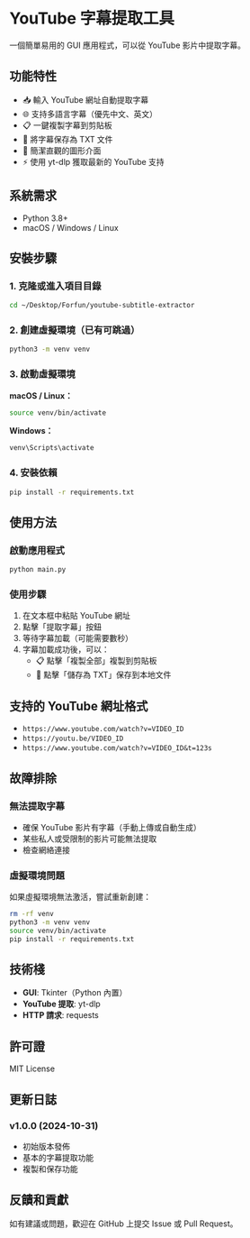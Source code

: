 # YouTube 字幕提取工具

一個簡單易用的 GUI 應用程式，可以從 YouTube 影片中提取字幕。

## 功能特性

- 📥 輸入 YouTube 網址自動提取字幕
- 🌐 支持多語言字幕（優先中文、英文）
- 📋 一鍵複製字幕到剪貼板
- 💾 將字幕保存為 TXT 文件
- 🎨 簡潔直觀的圖形介面
- ⚡ 使用 yt-dlp 獲取最新的 YouTube 支持

## 系統需求

- Python 3.8+
- macOS / Windows / Linux

## 安裝步驟

### 1. 克隆或進入項目目錄

```bash
cd ~/Desktop/Forfun/youtube-subtitle-extractor
```

### 2. 創建虛擬環境（已有可跳過）

```bash
python3 -m venv venv
```

### 3. 啟動虛擬環境

**macOS / Linux：**
```bash
source venv/bin/activate
```

**Windows：**
```bash
venv\Scripts\activate
```

### 4. 安裝依賴

```bash
pip install -r requirements.txt
```

## 使用方法

### 啟動應用程式

```bash
python main.py
```

### 使用步驟

1. 在文本框中粘貼 YouTube 網址
2. 點擊「提取字幕」按鈕
3. 等待字幕加載（可能需要數秒）
4. 字幕加載成功後，可以：
   - 📋 點擊「複製全部」複製到剪貼板
   - 💾 點擊「儲存為 TXT」保存到本地文件

## 支持的 YouTube 網址格式

- `https://www.youtube.com/watch?v=VIDEO_ID`
- `https://youtu.be/VIDEO_ID`
- `https://www.youtube.com/watch?v=VIDEO_ID&t=123s`

## 故障排除

### 無法提取字幕

- 確保 YouTube 影片有字幕（手動上傳或自動生成）
- 某些私人或受限制的影片可能無法提取
- 檢查網絡連接

### 虛擬環境問題

如果虛擬環境無法激活，嘗試重新創建：

```bash
rm -rf venv
python3 -m venv venv
source venv/bin/activate
pip install -r requirements.txt
```

## 技術棧

- **GUI**: Tkinter（Python 內置）
- **YouTube 提取**: yt-dlp
- **HTTP 請求**: requests

## 許可證

MIT License

## 更新日誌

### v1.0.0 (2024-10-31)
- 初始版本發佈
- 基本的字幕提取功能
- 複製和保存功能

## 反饋和貢獻

如有建議或問題，歡迎在 GitHub 上提交 Issue 或 Pull Request。
